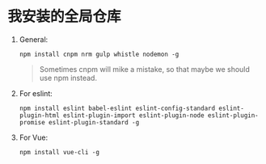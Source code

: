 # 我安装的全局仓库
1. General:

    `npm install cnpm nrm gulp whistle nodemon -g`

    >Sometimes cnpm will mike a mistake, so that maybe we should use npm instead.
2. For eslint:

    `npm install eslint babel-eslint eslint-config-standard eslint-plugin-html eslint-plugin-import eslint-plugin-node eslint-plugin-promise eslint-plugin-standard -g`
3. For Vue:

    `npm install vue-cli -g`
